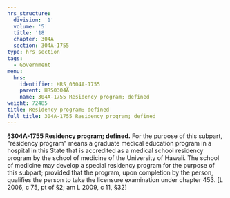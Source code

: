 ```yaml
---
hrs_structure:
  division: '1'
  volume: '5'
  title: '18'
  chapter: 304A
  section: 304A-1755
type: hrs_section
tags:
  - Government
menu:
  hrs:
    identifier: HRS_0304A-1755
    parent: HRS0304A
    name: 304A-1755 Residency program; defined
weight: 72485
title: Residency program; defined
full_title: 304A-1755 Residency program; defined
---
```

**§304A-1755 Residency program; defined.** For the purpose of this subpart, "residency program" means a graduate medical education program in a hospital in this State that is accredited as a medical school residency program by the school of medicine of the University of Hawaii. The school of medicine may develop a special residency program for the purpose of this subpart; provided that the program, upon completion by the person, qualifies the person to take the licensure examination under chapter 453\. [L 2006, c 75, pt of §2; am L 2009, c 11, §32]